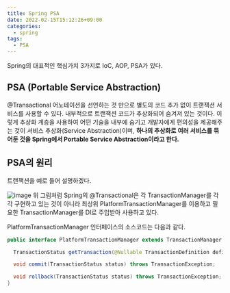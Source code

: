```yaml
---
title: Spring PSA
date: 2022-02-15T15:12:26+09:00
categories:
  - spring
tags: 
  - PSA
---
```


Spring의 대표적인 핵심가치 3가지로 IoC, AOP, PSA가 있다.
## PSA (Portable Service Abstraction)
 @Transactional 어노테이션을 선언하는 것 만으로 별도의 코드 추가 없이 트랜잭션 서비스를 사용할 수 있다. 내부적으로 트랜잭션 코드가 추상화되어 숨겨져 있는 것이다.
 이렇게 추상화 계층을 사용하여 어떤 기술을 내부에 숨기고 개발자에게 편의성을 제공해주는 것이 서비스 추상화(Service Abstraction)이며, **하나의 추상화로 여러 서비스를 묶어둔 것을 Spring에서 Portable Service Abstraction이라고 한다.**
 
 ## PSA의 원리
 트랜잭션을 예로 들어 설명하겠다.
 
 ![image](https://user-images.githubusercontent.com/46465928/154636355-8c87e181-91d4-4114-b18e-da6477466469.png)
위 그림처럼 Spring의 @Transactional은 각 TransactionManager를 각각 구현하고 있는 것이 아니라 최상위 PlatformTransactionManager를 이용하고 필요한 TransactionManager를 DI로 주입받아 사용하고 있다.

PlatformTransactionManager 인터페이스의 소스코드는 다음과 같다.
```java
public interface PlatformTransactionManager extends TransactionManager {

  TransactionStatus getTransaction(@Nullable TransactionDefinition definition) throws TransactionException;

  void commit(TransactionStatus status) throws TransactionException;

  void rollback(TransactionStatus status) throws TransactionException;
}
```
